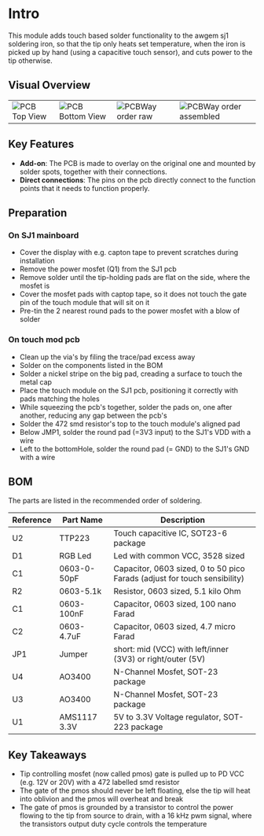 # Intro

This module adds touch based solder functionality to the awgem sj1 soldering iron, so that the tip only heats set temperature, when the iron is picked up by hand (using a capacitive touch sensor), and cuts power to the tip otherwise. 

## Visual Overview

<table>
  <tr>
    <td>
      <img src="" alt="PCB Top View"/>
    </td>
    <td>
      <img src="" alt="PCB Bottom View"/>
    </td>
    <td>
      <img src="" alt="PCBWay order raw"/>
    </td>
    <td>
      <img src="" alt="PCBWay order assembled"/>
    </td>
  </tr>
</table>

## Key Features

- **Add-on**: The PCB is made to overlay on the original one and mounted by solder spots, together with their connections.
- **Direct connections**: The pins on the pcb directly connect to the function points that it needs to function properly.

## Preparation

### On SJ1 mainboard

- Cover the display with e.g. capton tape to prevent scratches during installation
- Remove the power mosfet (Q1) from the SJ1 pcb
- Remove solder until the tip-holding pads are flat on the side, where the mosfet is
- Cover the mosfet pads with captop tape, so it does not touch the gate pin of the touch module that will sit on it
- Pre-tin the 2 nearest round pads to the power mosfet with a blow of solder

### On touch mod pcb

- Clean up the via's by filing the trace/pad excess away
- Solder on the components listed in the BOM
- Solder a nickel stripe on the big pad, creading a surface to touch the metal cap
- Place the touch module on the SJ1 pcb, positioning it correctly with pads matching the holes
- While squeezing the pcb's together, solder the pads on, one after another, reducing any gap between the pcb's
- Solder the 472 smd resistor's top to the touch module's aligned pad
- Below JMP1, solder the round pad (=3V3 input) to the SJ1's VDD with a wire
- Left to the bottomHole, solder the round pad (= GND) to the SJ1's GND with a wire

## BOM

The parts are listed in the recommended order of soldering.

| Reference | Part Name               | Description                           |
|-----------|-------------------------|---------------------------------------|
| U2        | TTP223                  | Touch capacitive IC, SOT23-6 package  |
| D1        | RGB Led                 | Led with common VCC, 3528 sized       |
| C1        | 0603-0-50pF             | Capacitor, 0603 sized, 0 to 50 pico Farads (adjust for touch sensibility) |
| R2        | 0603-5.1k               | Resistor, 0603 sized, 5.1 kilo Ohm    |
| C1        | 0603-100nF              | Capacitor, 0603 sized, 100 nano Farad |
| C2        | 0603-4.7uF              | Capacitor, 0603 sized, 4.7 micro Farad |
| JP1       | Jumper                  | short: mid (VCC) with left/inner (3V3) or right/outer (5V)|
| U4        | AO3400                  | N-Channel Mosfet, SOT-23 package      |
| U3        | AO3400                  | N-Channel Mosfet, SOT-23 package      |
| U1        | AMS1117 3.3V            | 5V to 3.3V Voltage regulator, SOT-223 package |

## Key Takeaways

- Tip controlling mosfet (now called pmos) gate is pulled up to PD VCC (e.g. 12V or 20V) with a 472 labelled smd resistor
- The gate of the pmos should never be left floating, else the tip will heat into oblivion and the pmos will overheat and break
- The gate of pmos is grounded by a transistor to control the power flowing to the tip from source to drain, with a 16 kHz pwm signal, where the transistors output duty cycle controls the temperature
